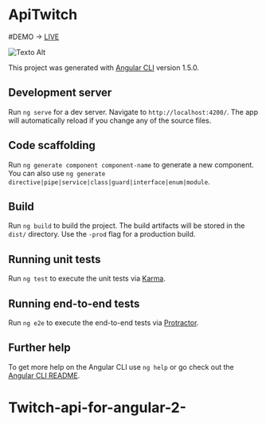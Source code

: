 # ApiTwitch

#DEMO -> [LIVE](https://rojasjuniore.github.io/Twitch-api-for-angular-2-/)

![Texto Alt](http://streamersquare.com/wp-content/uploads/2017/09/Twitch-Extensions-and-New-API.png)




This project was generated with [Angular CLI](https://github.com/angular/angular-cli) version 1.5.0.



## Development server

Run `ng serve` for a dev server. Navigate to `http://localhost:4200/`. The app will automatically reload if you change any of the source files.

## Code scaffolding

Run `ng generate component component-name` to generate a new component. You can also use `ng generate directive|pipe|service|class|guard|interface|enum|module`.

## Build

Run `ng build` to build the project. The build artifacts will be stored in the `dist/` directory. Use the `-prod` flag for a production build.

## Running unit tests

Run `ng test` to execute the unit tests via [Karma](https://karma-runner.github.io).

## Running end-to-end tests

Run `ng e2e` to execute the end-to-end tests via [Protractor](http://www.protractortest.org/).

## Further help

To get more help on the Angular CLI use `ng help` or go check out the [Angular CLI README](https://github.com/angular/angular-cli/blob/master/README.md).
# Twitch-api-for-angular-2-
